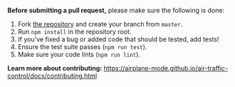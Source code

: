**Before submitting a pull request,** please make sure the following is done:

1. Fork [the repository](https://github.com/airplane-mode/air-traffic-control) and create your branch from `master`.
2. Run `npm install` in the repository root.
3. If you've fixed a bug or added code that should be tested, add tests!
4. Ensure the test suite passes (`npm run test`).
5. Make sure your code lints (`npm run lint`).

**Learn more about contributing:** https://airplane-mode.github.io/air-traffic-control/docs/contributing.html
